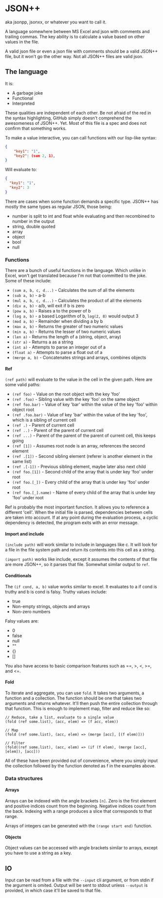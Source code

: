 # JSON++

aka jsonpp, jsonxx, or whatever you want to call it.

A language somewhere between MS Excel and json with comments and trailing
commas. The key ability is to calculate a value based on other values in the
file.

A valid json file or even a json file with comments should be a valid JSON++
file, but it won't go the other way. Not all JSON++ files are valid json.

## The language

It is:

- A garbage joke
- Functional
- Interpreted

These qualities are independent of each other. Be not afraid of the red in the
syntax highlighting, GitHub simply doesn't comprehend the awesomeness of JSON++.
Yet. Most of this file is a spec and does not confirm that something works.

To make a value interactive, you can call functions with our lisp-like syntax:

```json
{
    "key1": "1",
    "key2": (sum 2, 1),
}
```

Will evaluate to:

```json
{
  "key1": "1",
  "key2": 3
}
```

There are cases when some function demands a specific type. JSON++ has mostly
the same types as regular JSON, those being:

- number is split to int and float while evaluating and then recombined to number in the output
- string, double quoted
- array
- object
- bool
- null

### Functions

There are a bunch of useful functions in the language. Which unlike in Excel,
won't get translated because I'm not that committed to the joke. Some of these
include:

- `(sum a, b, c, d...)` - Calculates the sum of all the elements
- `(sub a, b)` - a-b
- `(mul a, b, c, d...)` - Calculates the product of all the elements
- `(div a, b)` - a/b, will exit if b is zero
- `(pow a, b)` - Raises a to the power of b
- `(log a, b)` - a based Logarithm of b, `log(2, 8)` would output 3
- `(mod a, b)` - Remainder when dividing a by b
- `(max a, b)` - Returns the greater of two numeric values
- `(min a, b)` - Returns the lesser of two numeric values
- `(len a)` - Returns the length of a (string, object, array)
- `(str a)` - Returns a as a string
- `(int a)` - Attempts to parse an integer out of a
- `(float a)` - Attempts to parse a float out of a
- `(merge a, b)` - Concatenates strings and arrays, combines objects

#### Ref

`(ref path)` will evaluate to the value in the cell in the given path. Here are
some valid paths:

- `(ref foo)` - Value on the root object with the key 'foo'
- `(ref .foo)` - Sibling value with the key 'foo' on the same object
- `(ref foo.bar)` - Value of key 'bar' within the value of the key 'foo' within object root
- `(ref .foo.bar)` - Value of key 'bar' within the value of the key 'foo', which is a sibling of current cell
- `(ref .)` - Parent of current cell
- `(ref ..)` - Parent of the parent of current cell
- `(ref ...)` - Parent of the parent of the parent of current cell, this keeps going
- `(ref [1])` - Assumes root node is an array, references the second element
- `(ref .[1])` - Second sibling element (referer is another element in the same list)
- `(ref .[-1])` - Previous sibling element, maybe later also next child
- `(ref foo.[1])` - Second child of the array that is under key 'foo' under root
- `(ref foo.[_])` - Every child of the array that is under key 'foo' under root
- `(ref foo.[_].name)` - Name of every child of the array that is under key 'foo' under root

Ref is probably the most important function. It allows you to reference a
different 'cell'. When the initial file is parsed, dependencies between cells
are taken into account. If at any point during the evaluation process, a cyclic
dependency is detected, the program exits with an error message.

#### Import and include

`(include path)` will work similar to include in languages like c. It will look
for a file in the file system path and return its contents into this cell as a
string.

`(import path)` works like include, except it assumes the contents of that file
are more JSON++, so it parses that file. Somewhat similar output to `ref`.

#### Conditionals

The `(if cond, a, b)` value works similar to excel. It evaluates to a if cond is
truthy and b is cond is falsy. Truthy values include:

- true
- Non-empty strings, objects and arrays
- Non-zero numbers

Falsy values are:

- 0
- false
- null
- ""
- {}
- []

You also have access to basic comparison features such as ==, >, <, >=, and <=.

#### Fold

To iterate and aggregate, you can use `fold`. It takes two arguments, a function
and a collection. The function should be one that takes two arguments and
returns whatever. It'll then push the entire collection through that function.
This is enough to implement map, filter and reduce like so:

```
// Reduce, take a list, evaluate to a single value
(fold (ref some.list), (acc, elem) => (f acc, elem))

// Map
(fold (ref some.list), (acc, elem) => (merge [acc], [(f elem)]))

// Filter
(fold((ref some.list), (acc, elem) => (if (f elem), (merge [acc], [elem]), [acc]))
```

All of these have been provided out of convenience, where you simply input the
collection followed by the function denoted as f in the examples above.

### Data structures

#### Arrays

Arrays can be indexed with the angle brackets `[n]`. Zero is the first element
and positive indices count from the beginning. Negative indices count from the
back. Indexing with a range produces a slice that corresponds to that range.

Arrays of integers can be generated with the `(range start end)` function.

#### Objects

Object values can be accessed with angle brackets similar to arrays, except you
have to use a string as a key.

## IO

Input can be read from a file with the `--input` cli argument, or from stdin if
the argument is omited. Output will be sent to stdout unless `--output` is
provided, in which case it'll be saved to that file.
